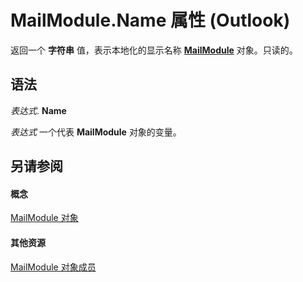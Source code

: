 
# MailModule.Name 属性 (Outlook)

返回一个 **字符串** 值，表示本地化的显示名称 **[MailModule](df20efe5-be5c-952d-c6b7-20c20a83fda0.md)** 对象。只读的。


## 语法

 _表达式_. **Name**

 _表达式_ 一个代表 **MailModule** 对象的变量。


## 另请参阅


#### 概念


[MailModule 对象](df20efe5-be5c-952d-c6b7-20c20a83fda0.md)
#### 其他资源


[MailModule 对象成员](a7ada12a-7075-b0ca-ec00-0556b7753747.md)